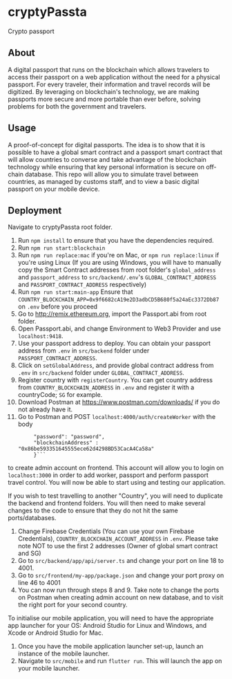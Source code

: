 # cryptyPassta

Crypto passport

## About

A digital passport that runs on the blockchain which allows travelers to access their passport on a web application without the need for a physical passport. For every traveler, their information and travel records will be digitized. By leveraging on blockchain's technology, we are making passports more secure and more portable than ever before, solving problems for both the government and travelers.

## Usage

A proof-of-concept for digital passports. The idea is to show that it is possible to have a global smart contract and a passport smart contract that will allow countries to converse and take advantage of the blockchain technology while ensuring that key personal information is secure on off-chain database. This repo will allow you to simulate travel between countries, as managed by customs staff, and to view a basic digital passport on your mobile device.

## Deployment

Navigate to cryptyPassta root folder.

1. Run `npm install` to ensure that you have the dependencies required.
2. Run `npm run start:blockchain`
3. Run `npm run replace:mac` if you're on Mac, or `npm run replace:linux` if you're using Linux
   (If you are using Windows, you will have to manually copy the Smart Contract addresses from root folder's `global_address` and `passport_address` to `src/backend/.env`'s `GLOBAL_CONTRACT_ADDRESS` and `PASSPORT_CONTRACT_ADDRESS` respectively)
4. Run `npm run start:main-app`
   Ensure that `COUNTRY_BLOCKCHAIN_APP=0x9f6682cA19e2D3adbCD5B680f5a24aEc3372Db87` on `.env` before you proceed
5. Go to http://remix.ethereum.org, import the Passport.abi from root folder.
6. Open Passport.abi, and change Environment to Web3 Provider and use `localhost:9418`.
7. Use your passport address to deploy. You can obtain your passport address from `.env` in `src/backend` folder under `PASSPORT_CONTRACT_ADDRESS`.
8. Click on `setGlobalAddress`, and provide global contract address from `.env` in `src/backend` folder under `GLOBAL_CONTRACT_ADDRESS`.
9. Register country with `registerCountry`. You can get country address from `COUNTRY_BLOCKCHAIN_ADDRESS` in `.env` and register it with a countryCode; `SG` for example.
10. Download Postman at https://www.postman.com/downloads/ if you do not already have it.
11. Go to Postman and POST `localhost:4000/auth/createWorker` with the body
    ```{ "username": "admin", 
         "password": "password", 
         "blockchainAddress" : "0x86be593351645555ece62d4298BD53CacA4Ca58a" 
         }``` 
to create admin account on frontend. This account will allow you to login on `localhost:3000` in order to add worker, passport and perform passport travel control.
You will now be able to start using and testing our application.

If you wish to test travelling to another "Country", you will need to duplicate the backend and frontend folders.
You will then need to make several changes to the code to ensure that they do not hit the same ports/databases.

1. Change Firebase Credentials (You can use your own Firebase Credentials), `COUNTRY_BLOCKCHAIN_ACCOUNT_ADDRESS` in `.env`. Please take note NOT to use the first 2 addresses (Owner of global smart contract and SG)
2. Go to `src/backend/app/api/server.ts` and change your port on line 18 to 4001.
3. Go to `src/frontend/my-app/package.json` and change your port proxy on line 46 to 4001
4. You can now run through steps 8 and 9. Take note to change the ports on Postman when creating admin account on new database, and to visit the right port for your second country.

To initialise our mobile application, you will need to have the appropriate app launcher for your OS: Android Studio for Linux and Windows, and Xcode or Android Studio for Mac.

1. Once you have the mobile application launcher set-up, launch an instance of the mobile launcher.
2. Navigate to `src/mobile` and run `flutter run`. This will launch the app on your mobile launcher.
